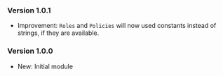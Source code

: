 ### Version 1.0.1

- Improvement: `Roles` and `Policies` will now used constants instead of strings, if they are available.

### Version 1.0.0

- New: Initial module
